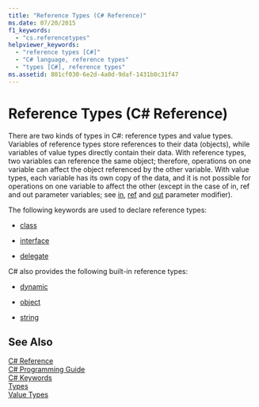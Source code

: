 ```yaml
---
title: "Reference Types (C# Reference)"
ms.date: 07/20/2015
f1_keywords: 
  - "cs.referencetypes"
helpviewer_keywords: 
  - "reference types [C#]"
  - "C# language, reference types"
  - "types [C#], reference types"
ms.assetid: 801cf030-6e2d-4a0d-9daf-1431b0c31f47
---
```

# Reference Types (C# Reference)
There are two kinds of types in C#: reference types and value types. Variables of reference types store references to their data (objects), while variables of value types directly contain their data. With reference types, two variables can reference the same object; therefore, operations on one variable can affect the object referenced by the other variable. With value types, each variable has its own copy of the data, and it is not possible for operations on one variable to affect the other (except in the case of in, ref and out parameter variables; see [in](../../../csharp/language-reference/keywords/in-parameter-modifier.md), [ref](../../../csharp/language-reference/keywords/ref.md) and [out](../../../csharp/language-reference/keywords/out-parameter-modifier.md) parameter modifier).  
  
 The following keywords are used to declare reference types:  
  
- [class](../../../csharp/language-reference/keywords/class.md)  
  
- [interface](../../../csharp/language-reference/keywords/interface.md)  
  
- [delegate](../../../csharp/language-reference/keywords/delegate.md)  
  
 C# also provides the following built-in reference types:  
  
- [dynamic](../../../csharp/language-reference/keywords/dynamic.md)  
  
- [object](../../../csharp/language-reference/keywords/object.md)  
  
- [string](../../../csharp/language-reference/keywords/string.md)  
  
## See Also  
 [C# Reference](../../../csharp/language-reference/index.md)  
 [C# Programming Guide](../../../csharp/programming-guide/index.md)  
 [C# Keywords](../../../csharp/language-reference/keywords/index.md)  
 [Types](../../../csharp/language-reference/keywords/types.md)  
 [Value Types](../../../csharp/language-reference/keywords/value-types.md)

